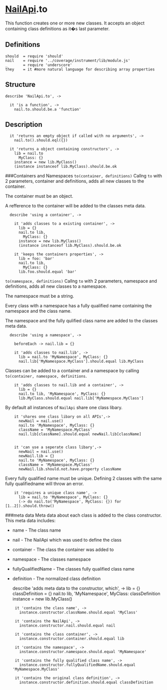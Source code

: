 
[nail]: https://github.com/noptic/nail
[npm]: https://github.com/noptic/nail
[grunt]: http://gruntjs.com/
[grunt-coffeelint]: https://github.com/vojtajina/grunt-coffeelint
[grunt-contrib-coffee]: https://github.com/gruntjs/grunt-contrib-coffee
[grunt-contrib-concat]: https://github.com/gruntjs/grunt-contrib-concat
[grunt-contrib-nodeunit]: https://github.com/gruntjs/grunt-contrib-nodeunit
[grunt-istanbul]: https://github.com/taichi/grunt-istanbul
[grunt-istanbul-coverage]: https://github.com/daniellmb/grunt-istanbul-coverage
[grunt-jscoverage]: https://github.com/andrewkeig/grunt-jscoverage
[grunt-mocha-cov]: https://github.com/mmoulton/grunt-mocha-cov
[grunt-simple-mocha]: https://github.com/yaymukund/grunt-simple-mocha
[js-yaml]: https://github.com/nodeca/js-yaml
[mocha]: https://npmjs.org/package/mocha
[should]: https://github.com/visionmedia/should.js
[underscore]: http://underscorejs.org


[NailApi.modules]: ./NailApi.modules.coffe.md
[NailApi.to]: ./NailApi.to.coffe.md
[NailApi.use]: ./NailApi.use.coffe.md
[NailApi]: ./NailApi.coffe.md

[NailApi].to
============
This function creates one or more new classes.
It accepts an object containing class definitions as it�s last parameter.

Definitions
-----------

    should  = require 'should'
    nail    = require '../coverage/instrument/lib/module.js'
    _       = require 'underscore'
    they    = it #more natural language for describing array properties

Structure
---------

    describe 'NailApi.to', ->

      it 'is a function', ->
        nail.to.should.be.a 'function'

Description
-----------

      it 'returns an empty object if called with no arguments', ->
        nail.to().should.eql({})

      it 'returns a object containing constructors', ->
        lib = nail.to
          MyClass: {}
        instance = new lib.MyClass()
        (instance instanceof lib.MyClass).should.be.ok

###Containers and Namespaces
`to(container, definitions)` Callng `to` with 2 parameters,
container and definitions, adds all new classes to the container.

The container must be an object.

A refference to the container will be added to the classes meta data.

      describe 'using a container', ->

        it 'adds classes to a existing container', ->
          lib = {}
          nail.to lib,
            MyClass: {}
          instance = new lib.MyClass()
          (instance instanceof lib.MyClass).should.be.ok

        it 'keeps the containers properties', ->
          lib = foo: 'bar'
          nail.to lib,
            MyClass: {}
          lib.foo.should.equal 'bar'

`to(namespace, definitions)` Callng `to` with 2 parameters,
namespace and definitions, adds all new classes to a namespace.

The namespace must be a string.

Every class with a namespace has a fully qualified name containing the
namespace and the class name.

The namespace and the fully qulified class name are added to the classes meta
data.

      describe 'using a namespace', ->

        beforeEach -> nail.lib = {}

        it 'adds classes to nail.lib', ->
          lib = nail.to 'MyNamespace', MyClass: {}
          nail.lib['MyNamespace.MyClass'].should.equal lib.MyClass

Classes can be added to a container and a namespace by calling
`to(container, namespace, definitions`.

        it 'adds classes to nail.lib and a container', ->
          lib = {}
          nail.to lib, 'MyNamespace', MyClass: {}
          lib.MyClass.should.equal nail.lib['MyNamespace.MyClass']

By default all instances of `NailApi` share one class libary.

        it 'shares one class libary on all APIs',->
          newNail = nail.use()
          nail.to 'MyNamespace', MyClass: {}
          className = 'MyNamespace.MyClass'
          nail.lib[className].should.equal newNail.lib[className]


        it 'can use a seperate class libary',->
          newNail = nail.use()
          newNail.lib = {}
          nail.to 'MyNamespace', MyClass: {}
          className = 'MyNamespace.MyClass'
          newNail.lib.should.not.have.property className

Every fully qualified name must be unique. Defining 2 classes with the same
fully qualifiedname will throw an error.

        it 'requires a unique class name', ->
          lib = nail.to 'MyNamespace', MyClass: {}
          (-> do nail.to('MyNamespace', MyClass: {}) for [1..2]).should.throw()

###meta data
Meta data about each class is added to the class constructor.
This meta data includes:

 - name - The class name
 - nail - The NailApi which was used to define the class
 - container - The class the container was added to
 - namespace - The classes namespace
 - fullyQualifiedName - The classes fully qualified class name
 - definition - The normalized class definition

      describe 'adds meta data to the constructor, which', ->
        lib = {}
        classDefinition = {}
        nail.to lib, 'MyNamespace',
          MyClass: classDefinition
        instance = new lib.MyClass()

        it 'contains the class name', ->
          instance.constructor.className.should.equal 'MyClass'

        it 'contains the NailApi', ->
          instance.constructor.nail.should.equal nail

        it 'contains the class container', ->
          instance.constructor.container.should.equal lib

        it 'contains the namespace', ->
          instance.constructor.namespace.should.equal 'MyNamespace'

        it 'contains the fully qualified class name', ->
          instance.constructor.fullyQualifiedName.should.equal 'MyNamespace.MyClass'

        it 'contains the original class definition', ->
          instance.constructor.definition.should.equal classDefinition